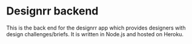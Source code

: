 # Designrr backend
This is the back end for the designrr app which provides designers with design challenges/briefs. It is written in Node.js and hosted on Heroku.